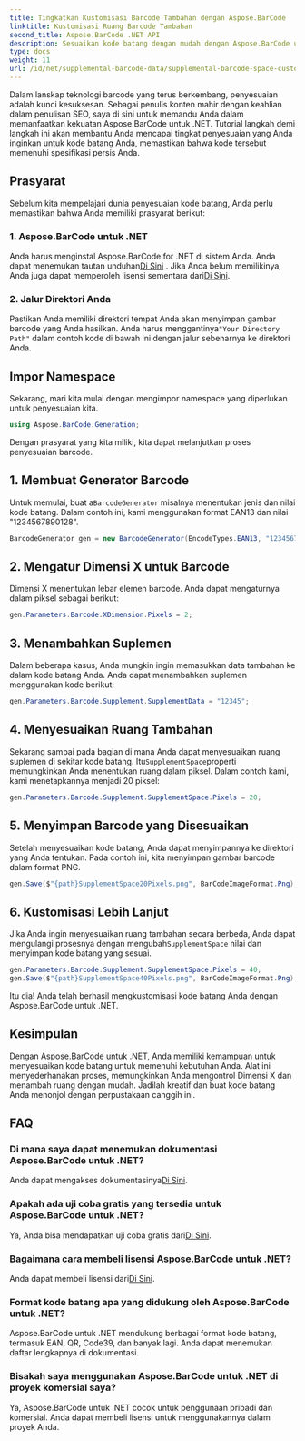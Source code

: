 ```yaml
---
title: Tingkatkan Kustomisasi Barcode Tambahan dengan Aspose.BarCode
linktitle: Kustomisasi Ruang Barcode Tambahan
second_title: Aspose.BarCode .NET API
description: Sesuaikan kode batang dengan mudah dengan Aspose.BarCode untuk .NET. Kontrol Dimensi X dan ruang tambahan. Coba uji coba gratis!
type: docs
weight: 11
url: /id/net/supplemental-barcode-data/supplemental-barcode-space-customization/
---
```


Dalam lanskap teknologi barcode yang terus berkembang, penyesuaian adalah kunci kesuksesan. Sebagai penulis konten mahir dengan keahlian dalam penulisan SEO, saya di sini untuk memandu Anda dalam memanfaatkan kekuatan Aspose.BarCode untuk .NET. Tutorial langkah demi langkah ini akan membantu Anda mencapai tingkat penyesuaian yang Anda inginkan untuk kode batang Anda, memastikan bahwa kode tersebut memenuhi spesifikasi persis Anda.

## Prasyarat

Sebelum kita mempelajari dunia penyesuaian kode batang, Anda perlu memastikan bahwa Anda memiliki prasyarat berikut:

### 1. Aspose.BarCode untuk .NET

 Anda harus menginstal Aspose.BarCode for .NET di sistem Anda. Anda dapat menemukan tautan unduhan[Di Sini](https://releases.aspose.com/barcode/net/) . Jika Anda belum memilikinya, Anda juga dapat memperoleh lisensi sementara dari[Di Sini](https://purchase.aspose.com/temporary-license/).

### 2. Jalur Direktori Anda

Pastikan Anda memiliki direktori tempat Anda akan menyimpan gambar barcode yang Anda hasilkan. Anda harus menggantinya`"Your Directory Path"` dalam contoh kode di bawah ini dengan jalur sebenarnya ke direktori Anda.

## Impor Namespace

Sekarang, mari kita mulai dengan mengimpor namespace yang diperlukan untuk penyesuaian kita.

```csharp
using Aspose.BarCode.Generation;
```

Dengan prasyarat yang kita miliki, kita dapat melanjutkan proses penyesuaian barcode.

## 1. Membuat Generator Barcode

 Untuk memulai, buat a`BarcodeGenerator` misalnya menentukan jenis dan nilai kode batang. Dalam contoh ini, kami menggunakan format EAN13 dan nilai "1234567890128".

```csharp
BarcodeGenerator gen = new BarcodeGenerator(EncodeTypes.EAN13, "1234567890128");
```

## 2. Mengatur Dimensi X untuk Barcode

Dimensi X menentukan lebar elemen barcode. Anda dapat mengaturnya dalam piksel sebagai berikut:

```csharp
gen.Parameters.Barcode.XDimension.Pixels = 2;
```

## 3. Menambahkan Suplemen

Dalam beberapa kasus, Anda mungkin ingin memasukkan data tambahan ke dalam kode batang Anda. Anda dapat menambahkan suplemen menggunakan kode berikut:

```csharp
gen.Parameters.Barcode.Supplement.SupplementData = "12345";
```

## 4. Menyesuaikan Ruang Tambahan

 Sekarang sampai pada bagian di mana Anda dapat menyesuaikan ruang suplemen di sekitar kode batang. Itu`SupplementSpace`properti memungkinkan Anda menentukan ruang dalam piksel. Dalam contoh kami, kami menetapkannya menjadi 20 piksel:

```csharp
gen.Parameters.Barcode.Supplement.SupplementSpace.Pixels = 20;
```

## 5. Menyimpan Barcode yang Disesuaikan

Setelah menyesuaikan kode batang, Anda dapat menyimpannya ke direktori yang Anda tentukan. Pada contoh ini, kita menyimpan gambar barcode dalam format PNG.

```csharp
gen.Save($"{path}SupplementSpace20Pixels.png", BarCodeImageFormat.Png);
```

## 6. Kustomisasi Lebih Lanjut

 Jika Anda ingin menyesuaikan ruang tambahan secara berbeda, Anda dapat mengulangi prosesnya dengan mengubah`SupplementSpace` nilai dan menyimpan kode batang yang sesuai.

```csharp
gen.Parameters.Barcode.Supplement.SupplementSpace.Pixels = 40;
gen.Save($"{path}SupplementSpace40Pixels.png", BarCodeImageFormat.Png);
```

Itu dia! Anda telah berhasil mengkustomisasi kode batang Anda dengan Aspose.BarCode untuk .NET.

## Kesimpulan

Dengan Aspose.BarCode untuk .NET, Anda memiliki kemampuan untuk menyesuaikan kode batang untuk memenuhi kebutuhan Anda. Alat ini menyederhanakan proses, memungkinkan Anda mengontrol Dimensi X dan menambah ruang dengan mudah. Jadilah kreatif dan buat kode batang Anda menonjol dengan perpustakaan canggih ini.

## FAQ

### Di mana saya dapat menemukan dokumentasi Aspose.BarCode untuk .NET?
 Anda dapat mengakses dokumentasinya[Di Sini](https://reference.aspose.com/barcode/net/).

### Apakah ada uji coba gratis yang tersedia untuk Aspose.BarCode untuk .NET?
 Ya, Anda bisa mendapatkan uji coba gratis dari[Di Sini](https://releases.aspose.com/).

### Bagaimana cara membeli lisensi Aspose.BarCode untuk .NET?
 Anda dapat membeli lisensi dari[Di Sini](https://purchase.aspose.com/buy).

### Format kode batang apa yang didukung oleh Aspose.BarCode untuk .NET?
Aspose.BarCode untuk .NET mendukung berbagai format kode batang, termasuk EAN, QR, Code39, dan banyak lagi. Anda dapat menemukan daftar lengkapnya di dokumentasi.

### Bisakah saya menggunakan Aspose.BarCode untuk .NET di proyek komersial saya?
Ya, Aspose.BarCode untuk .NET cocok untuk penggunaan pribadi dan komersial. Anda dapat membeli lisensi untuk menggunakannya dalam proyek Anda.